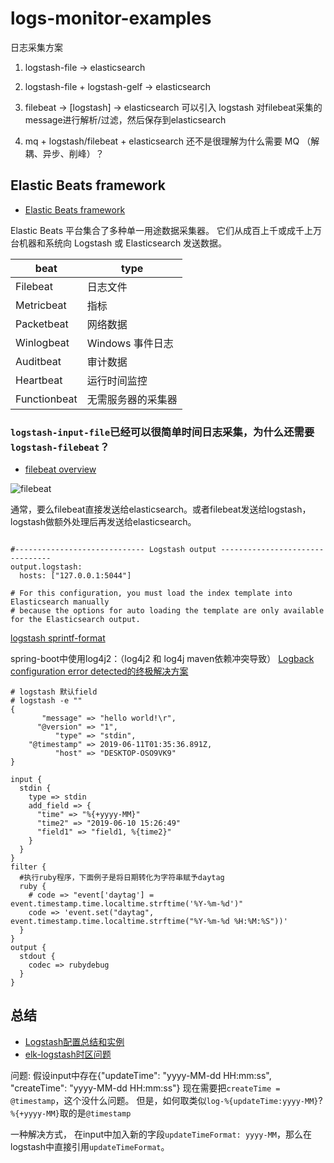# logs-monitor-examples


日志采集方案
1. logstash-file -> elasticsearch

2. logstash-file + logstash-gelf -> elasticsearch

3. filebeat -> [logstash] -> elasticsearch
 可以引入 logstash 对filebeat采集的message进行解析/过滤，然后保存到elasticsearch
 
4. mq + logstash/filebeat + elasticsearch
还不是很理解为什么需要 MQ （解耦、异步、削峰）？

## Elastic Beats framework
- [Elastic Beats framework](https://www.elastic.co/cn/products/beats)

Elastic Beats 平台集合了多种单一用途数据采集器。
它们从成百上千或成千上万台机器和系统向 Logstash 或 Elasticsearch 发送数据。

| beat          |        type      |
|---------------|------------------|
| Filebeat      | 日志文件          |
| Metricbeat    | 指标              |
| Packetbeat    | 网络数据           |
| Winlogbeat    | Windows 事件日志   |
| Auditbeat     | 审计数据           |
| Heartbeat     | 运行时间监控       |
| Functionbeat  | 无需服务器的采集器  |


### `logstash-input-file`已经可以很简单时间日志采集，为什么还需要`logstash-filebeat`？
- [filebeat overview](https://www.elastic.co/guide/en/beats/filebeat/current/filebeat-overview.html)

![filebeat](https://www.elastic.co/guide/en/beats/filebeat/current/images/filebeat.png)

通常，要么filebeat直接发送给elasticsearch。或者filebeat发送给logstash，logstash做额外处理后再发送给elasticsearch。

```

#----------------------------- Logstash output --------------------------------
output.logstash:
  hosts: ["127.0.0.1:5044"]
  
# For this configuration, you must load the index template into Elasticsearch manually 
# because the options for auto loading the template are only available for the Elasticsearch output.
```


[logstash sprintf-format](https://www.elastic.co/guide/en/logstash/7.1/event-dependent-configuration.html#sprintf)

  

spring-boot中使用log4j2：（log4j2 和 log4j maven依赖冲突导致）
[Logback configuration error detected的终极解决方案](https://blog.csdn.net/m0_37034294/article/details/82801294)  


```
# logstash 默认field
# logstash -e ""
{
       "message" => "hello world!\r",
      "@version" => "1",
          "type" => "stdin",
    "@timestamp" => 2019-06-11T01:35:36.891Z,
          "host" => "DESKTOP-OSO9VK9"
}
```

```
input { 
  stdin { 
    type => stdin 
	add_field => { 
	  "time" => "%{+yyyy-MM}"
	  "time2" => "2019-06-10 15:26:49"
	  "field1" => "field1, %{time2}"
	}
  } 
}
filter {
  #执行ruby程序，下面例子是将日期转化为字符串赋予daytag
  ruby {
	# code => "event['daytag'] = event.timestamp.time.localtime.strftime('%Y-%m-%d')"
    code => 'event.set("daytag", event.timestamp.time.localtime.strftime("%Y-%m-%d %H:%M:%S"))'
  }
}
output { 
  stdout { 
    codec => rubydebug 
  } 
}
```

## 总结

- [Logstash配置总结和实例](https://my.oschina.net/shawnplaying/blog/670217)
- [elk-logstash时区问题](https://www.cnblogs.com/wangpei886/p/8043021.html)

问题:
  假设input中存在{"updateTime": "yyyy-MM-dd HH:mm:ss", "createTime": "yyyy-MM-dd HH:mm:ss"}
  现在需要把`createTime = @timestamp`，这个没什么问题。
  但是，如何取类似`log-%{updateTime:yyyy-MM}`? `%{+yyyy-MM}`取的是`@timestamp`
  
  一种解决方式， 在input中加入新的字段`updateTimeFormat: yyyy-MM`，那么在logstash中直接引用`updateTimeFormat`。